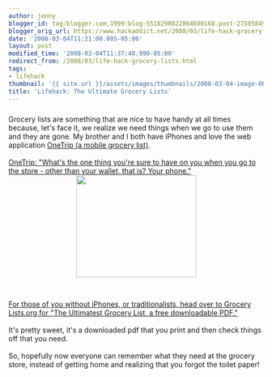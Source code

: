 ```yaml
---
author: jenny
blogger_id: tag:blogger.com,1999:blog-5518298822864690168.post-2750584993229011774
blogger_orig_url: https://www.hackaddict.net/2008/03/life-hack-grocery-lists.html
date: '2008-03-04T11:21:00.005-05:00'
layout: post
modified_time: '2008-03-04T11:37:48.990-05:00'
redirect_from: /2008/03/life-hack-grocery-lists.html
tags:
- lifehack
thumbnail: '{{ site.url }}/assets/images/thumbnails/2008-03-04-image-0000.png'
title: 'Lifehack: The Ultimate Grocery Lists'
---
```


<img alt="" border="0" id="BLOGGER_PHOTO_ID_5173924387787764482" src="{{ site.url }}/assets/images/posts/2008-03-04-image-0000.png" style="margin: 0px auto 10px; display: block; text-align: center; "/>Grocery lists are something that are nice to have handy at all times because, let's face it, we realize we need things when we go to use them and they are gone.  My brother and I both have iPhones and love the web application <a href="http://www.onetrip.org/">OneTrip (a mobile grocery list)</a>.<br/><br/><a href="http://www.onetrip.org/">OneTrip: "What's the one thing you're sure to have on you when you go to the store - other than your wallet, that is? Your phone."</a><img alt="" border="0" id="BLOGGER_PHOTO_ID_5173924022715544306" src="{{ site.url }}/assets/images/posts/2008-03-04-image-0001.jpg" style="margin: 0px auto 10px; display: block; text-align: center;  width: 237px; height: 202px;"/><br/><br/><a href="http://www.grocerylists.org/ultimatest/">For those of you without iPhones, or traditionalists, head over to Grocery Lists.org for "</a><span class="subhead"><a href="http://www.grocerylists.org/ultimatest/">The Ultimatest Grocery List, a free downloadable PDF."</a><br/><br/>It's pretty sweet, it's a downloaded pdf that you print and then check things off that you need.<br/><br/>So, hopefully now everyone can remember what they need at the grocery store, instead of getting home and realizing that you forgot the toilet paper!<br/></span>